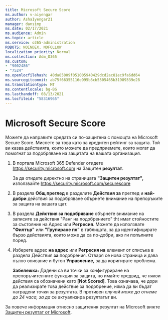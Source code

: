 ```yaml
---
title: Microsoft Secure Score
ms.author: v-aiyengar
author: AshaIyengar21
manager: dansimp
ms.date: 02/17/2021
ms.audience: Admin
ms.topic: article
ms.service: o365-administration
ROBOTS: NOINDEX, NOFOLLOW
localization_priority: Normal
ms.collection: Adm_O365
ms.custom:
- "9002486"
- "7524"
ms.openlocfilehash: 40da85009f051005940429dcd2ac81ec9fa6dd64
ms.sourcegitcommit: ab75f66355116e995b3cb5505465b31989339e28
ms.translationtype: MT
ms.contentlocale: bg-BG
ms.lasthandoff: 08/13/2021
ms.locfileid: "58316965"
---
```

# <a name="microsoft-secure-score"></a>Microsoft Secure Score

Можете да направите средата си по-защитена с помощта на Microsoft Secure Score. Мислете за това като за кредитен рейтинг за защита. Той ви казва действията, които можете да предприемете, които могат да помогнат за подобряване на защитата на вашата организация.

1. В портала Microsoft 365 Defender отидете <https://security.microsoft.com> на Защитен **резултат**.

   За да отидете директно на страницата **"Защитен резултат",** използвайте <https://security.microsoft.com/securescore>

2. В раздела **Общ преглед** в разделите **Действия за** преглед и **най-добри** действия за подобряване обърнете внимание на препоръките за защита на вашата щат.

3. В раздела **Действия за подобряване**  обърнете внимание на записите  за  действия "Ранг на подобрението" tht имат стойностите за състояние на Адрес или **Регресия**.  Можете да използвате **"Филтър"** или **"Групиране по"** в таблицата, за да идентифицирате бързо действията, които може да са по-добри, ако ги попълните поред.

4. Изберете адрес **на адрес** или **Регресия на** елемент от списъка в раздела Действия **за** подобрения. Отваря се нова страница и дава пълно описание и бутон **Управление,** за да коригирате проблема.

    **Забележка:** Дадени са ви точки за конфигуриране на препоръчителните функции за защита, но имайте предвид, че някои действия са обозначени като **[Not Scored]**. Това означава, че дори да реализирате това действие за подобрение, няма да ви бъдат наградени точки за резултата. В противен *случай може да отнеме до 24 часа, за да* се актуализира резултатът ви.

За повече информация относно защитения резултат на Microsoft вижте [Защитен резултат от Microsoft](https://docs.microsoft.com/microsoft-365/security/defender/microsoft-secure-score).
